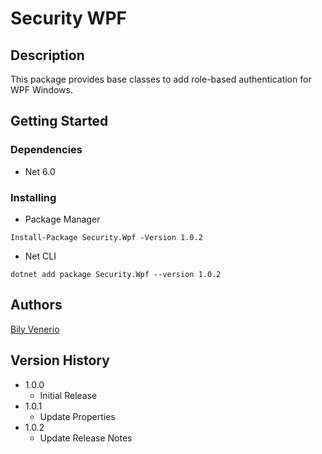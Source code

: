 ﻿# Security WPF

## Description

This package provides base classes to add role-based authentication for WPF Windows.

## Getting Started

### Dependencies

* Net 6.0

### Installing

* Package Manager
```
Install-Package Security.Wpf -Version 1.0.2
```

* Net CLI
```
dotnet add package Security.Wpf --version 1.0.2
```

## Authors

[Bily Venerio](mailto:bilyjv98.16@gmail.com)

## Version History

* 1.0.0
    * Initial Release
* 1.0.1
    * Update Properties
* 1.0.2
    * Update Release Notes
